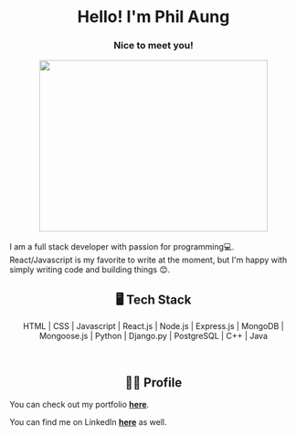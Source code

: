 <h1 align="center"> Hello! I'm Phil Aung </h1>
<h3 align="center"> Nice to meet you! </h3>
<div align="center"><img src="https://media.giphy.com/media/bcKmIWkUMCjVm/giphy.gif" width="400" height="300"/></div>
</br>
I am a full stack developer with passion for programming💻. React/Javascript is my favorite to write at the moment, but I'm happy with simply writing code and building things 😊.
</br>
<h2 align="center">🖥️ Tech Stack</h2>
<p align="center">HTML | CSS | Javascript | React.js | Node.js | Express.js | MongoDB | Mongoose.js | Python | Django.py | PostgreSQL | C++ | Java</p>
</br>
<h2 align="center">🧍‍♂️ Profile</h2>
<p>You can check out my portfolio <a href="https://philaung96.github.io/" target="_blank"><strong>here</strong></a>.</p>
<p>You can find me on LinkedIn <a href="https://www.linkedin.com/in/phil-aung-523b7b226/"><strong>here</strong></a> as well.
